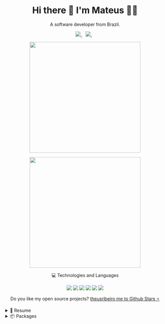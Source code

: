 

<h1 align='center'>
  Hi there 👋 I'm Mateus 👨‍💻
</h1>

<p align='center'>
  A software developer from Brazil.
</p>



<p align='center'>
  
  <a href="https://www.linkedin.com/in/theusribeiro/">
    <img src="https://img.shields.io/badge/linkedin-%230077B5.svg?&style=for-the-badge&logo=linkedin&logoColor=white" />
  </a>&nbsp;&nbsp;
  <a href="https://www.instagram.com/sr.teus">
    <img src="https://img.shields.io/badge/instagram-%23E4405F.svg?&style=for-the-badge&logo=instagram&logoColor=white" />        
  </a>&nbsp;&nbsp;
  
</p>

<p align='center'>
  <a href="#"><img src="https://github-readme-stats.vercel.app/api?username=TheusRibeiro&show_icons=true&count_private=true&theme=dark" width="350"></a>
</p>

<p align='center'>
  <a href="#"><img src="http://github-readme-streak-stats.herokuapp.com?user=TheusRibeiro&theme=dark&hide_border=true&mode=weekly&border=DDDDDD&ring=2EA043&fire=2EA043&currStreakLabel=2EA043" width="350"></a>

</p>


<p align='center'>
  💻 Technologies and Languages<br/><br/>
  <img src="https://img.shields.io/badge/reactjs-%230078D6.svg?&style=for-the-badge&logo=react&logoColor=white" />
  <img src="https://img.shields.io/badge/laravel-4A154B.svg?&style=for-the-badge&logo=laravel&logoColor=white" />
  <img src="https://img.shields.io/badge/github-181717.svg?&style=for-the-badge&logo=github&logoColor=white" />
  <img src="https://img.shields.io/badge/javascript-typescript-0FAAFF.svg?&style=for-the-badge&logo=javascript5&logoColor=white" />
  <img src="https://img.shields.io/badge/html5-E34F26.svg?&style=for-the-badge&logo=html5&logoColor=white" />
  <img src="https://img.shields.io/badge/css3-1572B6.svg?&style=for-the-badge&logo=css3&logoColor=white" />
</p>

<p align='center'>
  Do you like my open source projects? <a href='https://stars.github.com/theusribeiro/'>theusribeiro me to Github Stars ⭐</a>
</p>


<details>
  <summary>📃 Resume</summary>


## Education

- 📖 **Sistemas de Informação**\
📆 2014\
📍 **State University of Southwest Bahia** - Bahia, Brazil

</details>

<details>
  <summary>📦 Packages</summary>
  
  

| Name                 | Documentation                              | Install   | Downloads |
| -------------------- | -------------------------------------------- | --------- | --------- |
| [NodeJS](https://nodejs.org/en/download/) | [NodeJS Docs](https://nodejs.org/en/docs/)  | [![Nuget](https://img.shields.io/nuget/v/Slack.Exception.Send)](https://nodejs.org/en/download/) | [![Nuget](https://img.shields.io/nuget/dt/Slack.Exception.Send)](https://nodejs.org/en/download/) |
| [Laravel.com](https://laravel.com/)   | [Laravel Docs](https://laravel.com/docs/)   | [![Nuget](https://img.shields.io/nuget/v/BrazilHolidays.Net)](https://laravel.com/docs/7.x/installation) | [![Nuget](https://img.shields.io/nuget/dt/BrazilHolidays.Net)](https://laravel.com/docs/7.x/installation) |
<!-- | Content Cell         | Content Cell                                | link | link | -->
  
</details>
  



<!---
 - 👋 Hi, I’m @TheusRibeiro
- 👀 I’m interested in ...
- 🌱 I’m currently learning ...
- 💞️ I’m looking to collaborate on ...
- 📫 How to reach me ...
--->

<!---
TheusRibeiro/TheusRibeiro is a ✨ special ✨ repository because its `README.md` (this file) appears on your GitHub profile.
You can click the Preview link to take a look at your changes.
--->
